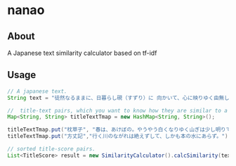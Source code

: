 # nanao

## About
A Japanese text similarity calculator based on tf-idf

## Usage

```java
// A japanese text.
String text = "徒然なるままに、日暮らし硯（すずり）に 向かいて、心に映りゆく由無し事を";

//  title-text pairs, which you want to know how they are similar to a given text.
Map<String, String> titleTextTmap = new HashMap<String, String>();

titleTextTmap.put("枕草子", "春は、あけぼの。やうやう白くなりゆく山ぎは少し明りて紫だちたる雲の細の冒頭くたなびきたる。");
titleTextTmap.put("方丈記","行く川のながれは絶えずして、しかも本の水にあらず。");

// sorted title-score pairs.
List<TitleScore> result = new SimilarityCalculator().calcSimilarity(text, titleTextTmap);
```
